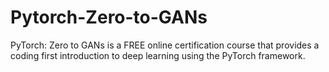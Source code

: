 # Pytorch-Zero-to-GANs
PyTorch: Zero to GANs is a FREE online certification course that provides a coding first introduction to deep learning using the PyTorch framework.
